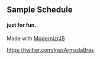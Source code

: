 ## Sample Schedule 

#### just for fun.

Made with [ModernizrJS](https://modernizr.com/docs)


https://twitter.com/InesArmadaBras
